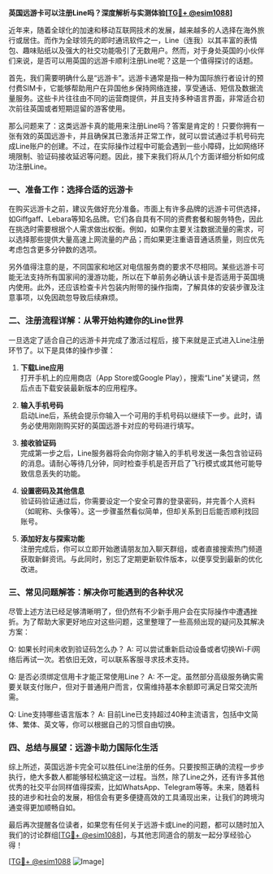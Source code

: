 **英国远游卡可以注册Line吗？深度解析与实测体验[[TG💪+ @esim1088](https://t.me/s/esim1088)]**

近年来，随着全球化的加速和移动互联网技术的发展，越来越多的人选择在海外旅行或居住。而作为全球领先的即时通讯软件之一，Line（连我）以其丰富的表情包、趣味贴纸以及强大的社交功能吸引了无数用户。然而，对于身处英国的小伙伴们来说，是否可以用英国的远游卡顺利注册Line呢？这是一个值得探讨的话题。

首先，我们需要明确什么是“远游卡”。远游卡通常是指一种为国际旅行者设计的预付费SIM卡，它能够帮助用户在异国他乡保持网络连接，享受通话、短信及数据流量服务。这些卡片往往由不同的运营商提供，并且支持多种语言界面，非常适合初次前往英国或者短期逗留的游客使用。

那么问题来了：这类远游卡真的能用来注册Line吗？答案是肯定的！只要你拥有一张有效的英国远游卡，并且确保其已激活并正常工作，就可以尝试通过手机号码完成Line账户的创建。不过，在实际操作过程中可能会遇到一些小障碍，比如网络环境限制、验证码接收延迟等问题。因此，接下来我们将从几个方面详细分析如何成功注册Line。

### 一、准备工作：选择合适的远游卡

在购买远游卡之前，建议先做好充分准备。市面上有许多品牌的远游卡可供选择，如Giffgaff、Lebara等知名品牌。它们各自具有不同的资费套餐和服务特色，因此在挑选时需要根据个人需求做出权衡。例如，如果你主要关注数据流量的需求，可以选择那些提供大量高速上网流量的产品；而如果更注重语音通话质量，则应优先考虑包含更多分钟数的选项。

另外值得注意的是，不同国家和地区对电信服务商的要求不尽相同。某些远游卡可能无法支持所有国家间的漫游功能，所以在下单前务必确认该卡是否适用于英国境内使用。此外，还应该检查卡片包装内附带的操作指南，了解具体的安装步骤及注意事项，以免因疏忽导致后续麻烦。

### 二、注册流程详解：从零开始构建你的Line世界

一旦选定了适合自己的远游卡并完成了激活过程后，接下来就是正式进入Line注册环节了。以下是具体的操作步骤：

1. **下载Line应用**  
   打开手机上的应用商店（App Store或Google Play），搜索“Line”关键词，然后点击下载安装最新版本的应用程序。

2. **输入手机号码**  
   启动Line后，系统会提示你输入一个可用的手机号码以继续下一步。此时，请务必使用刚刚购买好的英国远游卡对应的号码进行填写。

3. **接收验证码**  
   完成第一步之后，Line服务器将会向你刚才输入的手机号发送一条包含验证码的消息。请耐心等待几分钟，同时检查手机是否开启了飞行模式或其他可能导致信息丢失的功能。

4. **设置密码及其他信息**  
   验证码验证通过后，你需要设定一个安全可靠的登录密码，并完善个人资料（如昵称、头像等）。这一步骤虽然看似简单，但却关系到日后能否顺利找回账号。

5. **添加好友与探索功能**  
   注册完成后，你可以立即开始邀请朋友加入聊天群组，或者直接搜索热门频道获取新鲜资讯。与此同时，别忘了定期更新软件版本，以便享受到最新的优化改进。

### 三、常见问题解答：解决你可能遇到的各种状况

尽管上述方法已经足够清晰明了，但仍然有不少新手用户会在实际操作中遭遇挫折。为了帮助大家更好地应对这些问题，这里整理了一些高频出现的疑问及其解决方案：

Q: 如果长时间未收到验证码怎么办？
A: 可以尝试重新启动设备或者切换Wi-Fi网络后再试一次。若依旧无效，可以联系客服寻求技术支持。

Q: 是否必须绑定信用卡才能正常使用Line？
A: 不一定。虽然部分高级服务确实需要关联支付账户，但对于普通用户而言，仅需维持基本余额即可满足日常交流所需。

Q: Line支持哪些语言版本？
A: 目前Line已支持超过40种主流语言，包括中文简体、繁体、英文等，你可以根据自己的习惯自由切换。

### 四、总结与展望：远游卡助力国际化生活

综上所述，英国远游卡完全可以胜任Line注册的任务。只要按照正确的流程一步步执行，绝大多数人都能够轻松搞定这一过程。当然，除了Line之外，还有许多其他优秀的社交平台同样值得探索，比如WhatsApp、Telegram等等。未来，随着科技的进步和社会的发展，相信会有更多便捷高效的工具涌现出来，让我们的跨境沟通变得更加顺畅自如。

最后再次提醒各位读者，如果您有任何关于远游卡或Line的问题，都可以随时加入我们的讨论群组[[TG💪+ @esim1088](https://t.me/s/esim1088)]，与其他志同道合的朋友一起分享经验心得！

[[TG💪+ @esim1088](https://t.me/s/esim1088) ![Image](https://i.postimg.cc/4NQfJmqS/Snipaste-2025-05-13-00-14-12.png)]